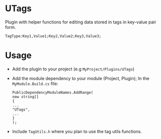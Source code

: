 UTags
=====

Plugin with helper functions for editing data stored in tags in key-value pair
form.

`TagType:Key1,Value1;Key2,Value2;Key3,Value3;`

Usage
=====

-   Add the plugin to your project (e.g `MyProject/Plugins/UTags`)  
    

-   Add the module dependency to your module (Project, Plugin); In the
    `MyModule.Build.cs` file:  

		PublicDependencyModuleNames.AddRange(  
		new string[]  
		{  
		...  
		"UTags",  
		...  
		}  
		);  
    

-   Include `TagUtils.h` where you plan to use the  tag utils functions.

